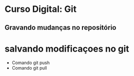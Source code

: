 # Curso Digital: Git

## Gravando mudanças no repositório

# salvando modificaçoes no git

* Comando git push
* Comando git pull
